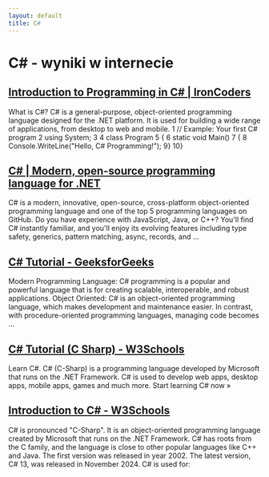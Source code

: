 ```yaml
---
layout: default
title: C#
---
```

# **C# - wyniki w internecie**
## [Introduction to Programming in C# | IronCoders](https://ironcoders.com/learn/csharp)
What is C#? C# is a general-purpose, object-oriented programming language designed for the .NET platform. It is used for building a wide range of applications, from desktop to web and mobile. 1 // Example: Your first C# program 2 using System; 3 4 class Program 5 { 6 static void Main() 7 { 8 Console.WriteLine("Hello, C# Programming!"); 9} 10}
## [C# | Modern, open-source programming language for .NET](https://dotnet.microsoft.com/en-us/languages/csharp)
C# is a modern, innovative, open-source, cross-platform object-oriented programming language and one of the top 5 programming languages on GitHub. Do you have experience with JavaScript, Java, or C++? You'll find C# instantly familiar, and you'll enjoy its evolving features including type safety, generics, pattern matching, async, records, and ...
## [C# Tutorial - GeeksforGeeks](https://www.geeksforgeeks.org/csharp-programming-language/)
Modern Programming Language: C# programming is a popular and powerful language that is for creating scalable, interoperable, and robust applications. Object Oriented: C# is an object-oriented programming language, which makes development and maintenance easier. In contrast, with procedure-oriented programming languages, managing code becomes ...
## [C# Tutorial (C Sharp) - W3Schools](https://www.w3schools.com/cs/index.php)
Learn C#. C# (C-Sharp) is a programming language developed by Microsoft that runs on the .NET Framework. C# is used to develop web apps, desktop apps, mobile apps, games and much more. Start learning C# now »
## [Introduction to C# - W3Schools](https://www.w3schools.com/cs/cs_intro.php)
C# is pronounced "C-Sharp". It is an object-oriented programming language created by Microsoft that runs on the .NET Framework. C# has roots from the C family, and the language is close to other popular languages like C++ and Java. The first version was released in year 2002. The latest version, C# 13, was released in November 2024. C# is used for:
